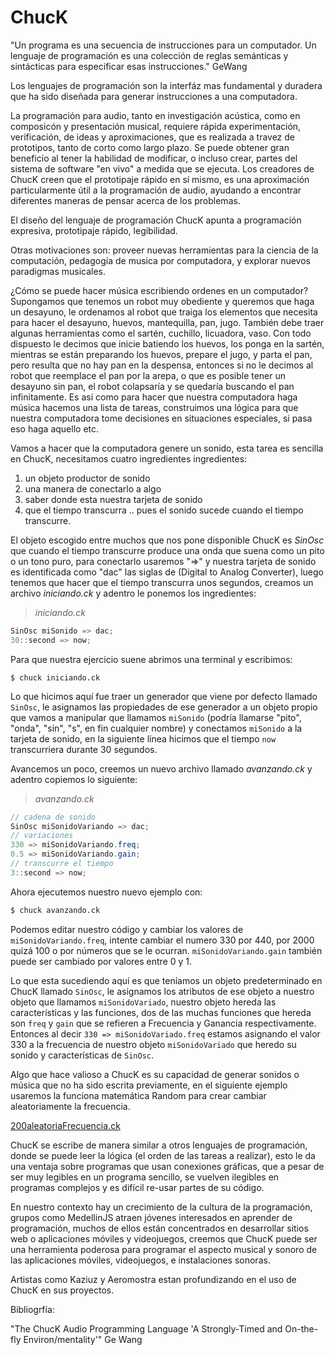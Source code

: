 # ChucK

"Un programa es una secuencia de instrucciones para un computador. Un lenguaje de programación es una colección de reglas semánticas y sintácticas para especificar esas instrucciones." GeWang

Los lenguajes de programación son la interfáz mas fundamental y duradera que ha sido diseñada para generar instrucciones a una computadora.

La programación para audio, tanto en investigación acústica, como en composicón y presentación  musical, requiere rápida experimentación, verificación, de ideas y aproximaciones, que es realizada a travez de prototipos, tanto de corto como largo plazo.
Se puede obtener gran beneficio al tener la habilidad de modificar, o incluso crear, partes del sistema de software "en vivo" a medida que se ejecuta.
Los creadores de ChucK creen que el prototipaje rápido en sí mismo, es una aproximación  particularmente útil a la programación de audio, ayudando a encontrar diferentes maneras de pensar acerca de los problemas.

El diseño del lenguaje de programación ChucK apunta a programación expresiva, prototipaje rápido, legibilidad.

Otras motivaciones son: proveer nuevas herramientas para la ciencia de la computación, pedagogía de musica por computadora, y explorar nuevos paradigmas musicales.




¿Cómo se puede hacer música escribiendo ordenes en un computador?
Supongamos que tenemos un robot muy obediente y queremos que haga un desayuno, le ordenamos al robot que traiga los elementos que necesita para hacer el desayuno, huevos, mantequilla, pan, jugo.
También debe traer algunas herramientas como el sartén, cuchillo, licuadora, vaso.
Con todo dispuesto le decimos que inicie batiendo los huevos, los ponga en la sartén, mientras se están preparando los huevos, prepare el jugo, y parta el pan, pero resulta que no hay pan en la despensa, entonces si no le decimos al robot que reemplace el pan por la arepa, o que es posible tener un desayuno sin pan, el robot colapsaría y se quedaría buscando el pan infinitamente.
Es así como para hacer que nuestra computadora haga música hacemos una lista de tareas, construimos una lógica para que nuestra computadora tome decisiones en situaciones especiales, si pasa eso haga aquello etc.

Vamos a hacer que la computadora genere un sonido, esta tarea es sencilla en ChucK, necesitamos cuatro ingredientes ingredientes:

1. un objeto productor de sonido
2. una manera de conectarlo a algo
3. saber donde esta nuestra tarjeta de sonido
4. que el tiempo transcurra .. pues el sonido sucede cuando el tiempo transcurre. 

El objeto escogido entre muchos que nos pone disponible ChucK es *SinOsc* que cuando el tiempo transcurre produce una onda que suena como un pito o un tono puro, para conectarlo usaremos "=>" y nuestra tarjeta de sonido es identificada como "dac" las siglas de (Digital to Analog Converter), luego tenemos que hacer que el tiempo transcurra unos segundos, creamos un archivo *iniciando.ck* y adentro le ponemos los ingredientes:


>*iniciando.ck*
```Java
SinOsc miSonido => dac;
30::second => now;
```



Para que nuestra ejercicio suene abrimos una terminal y escribimos:

```
$ chuck iniciando.ck
```



Lo que hicimos aquí fue traer un generador que viene por defecto llamado `SinOsc`, le asignamos las propiedades de ese generador a un objeto propio que vamos a manipular que llamamos `miSonido` (podría llamarse "pito", "onda", "sin", "s", en fin cualquier nombre) y conectamos `miSonido` a la tarjeta de sonido, en la siguiente línea hicimos que el tiempo `now`  transcurriera durante 30 segundos. 

Avancemos un poco, creemos un nuevo archivo llamado *avanzando.ck* y adentro copiemos lo siguiente:


>*avanzando.ck*
```Java
// cadena de sonido
SinOsc miSonidoVariando => dac;
// variaciones
330 => miSonidoVariando.freq;
0.5 => miSonidoVariando.gain;
// transcurre el tiempo
3::second => now;
```

Ahora ejecutemos nuestro nuevo ejemplo con:

```bash
$ chuck avanzando.ck
```

Podemos editar nuestro código y cambiar los valores de `miSonidoVariando.freq`, intente cambiar el numero 330 por 440, por 2000 quizá 100 o por números que se le ocurran.
`miSonidoVariando.gain` también puede ser cambiado por valores entre 0 y 1.

Lo que esta sucediendo aquí es que teníamos un objeto predeterminado en ChucK llamado `SinOsc`, le asignamos los atributos de ese objeto a nuestro objeto que llamamos `miSonidoVariado`, nuestro objeto hereda las características y las funciones, dos de las muchas funciones que hereda son `freq` y `gain` que se refieren a Frecuencia y Ganancia respectivamente. Entonces al decir `330 => miSonidoVariado.freq` estamos asignando el valor 330 a la frecuencia de nuestro objeto `miSonidoVariado` que heredo su sonido y características de `SinOsc`.

Algo que hace valioso a ChucK es su capacidad de generar sonidos o música que no ha sido escrita previamente, en el siguiente ejemplo usaremos la funciona matemática Random para crear cambiar aleatoriamente la frecuencia.

[200aleatoriaFrecuencia.ck](200aleatoriaFrecuencia.ck)


  ChucK se escribe de manera similar a otros lenguajes de programación, donde se puede leer la lógica (el orden de las tareas a realizar), esto le da una ventaja sobre programas  que usan conexiones gráficas, que a pesar de ser muy legibles en un programa sencillo, se vuelven  ilegibles en programas complejos y es difícil re-usar partes de su código.
  
  
  
  
  
 
  En nuestro contexto hay un crecimiento de la cultura de la programación, grupos como MedellinJS atraen jóvenes interesados en aprender de programación, muchos de ellos están concentrados en desarrollar sitios web o aplicaciones móviles y videojuegos, creemos que  ChucK puede ser una  herramienta poderosa para programar el aspecto musical y sonoro de las aplicaciones móviles, videojuegos, e instalaciones sonoras.
 
  Artistas como Kaziuz y Aeromostra estan profundizando en el uso de ChucK en sus proyectos.


Bibliogrfía:

"The ChucK Audio Programming Language 'A Strongly-Timed and On-the-fly Environ/mentality'" Ge Wang

